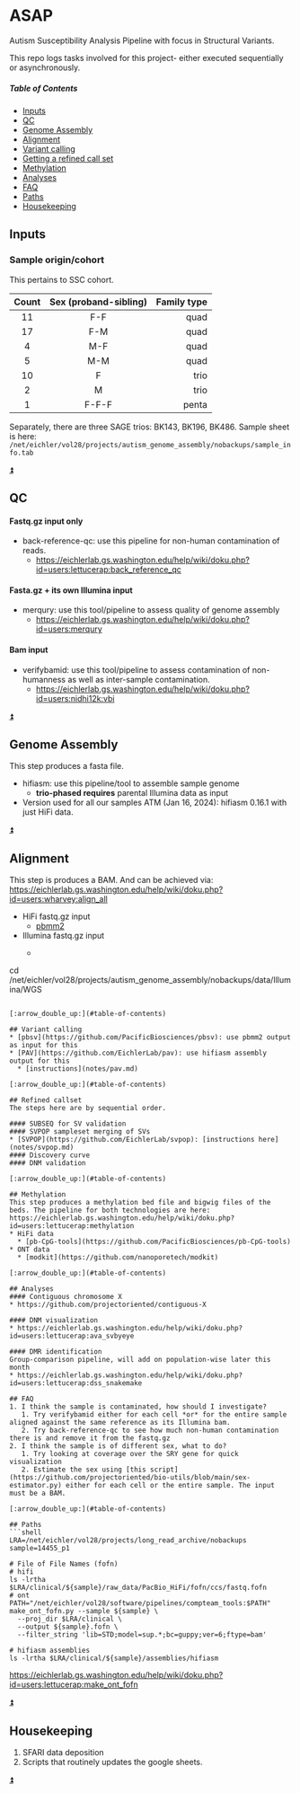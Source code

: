 # ASAP
Autism Susceptibility Analysis Pipeline with focus in Structural Variants.

This repo logs tasks involved for this project- either executed sequentially or asynchronously.  

##### Table of Contents
* [Inputs](#inputs)
* [QC](#qc)
* [Genome Assembly](#genome-assembly)
* [Alignment](#alignment)
* [Variant calling](#variant-calling)
* [Getting a refined call set](#refined-callset)
* [Methylation](#methylation)
* [Analyses](#analyses)
* [FAQ](#faq)
* [Paths](#paths)
* [Housekeeping](#housekeeping)

## Inputs
### Sample origin/cohort
This pertains to SSC cohort.

| Count | Sex (proband-sibling) | Family type |
|:-----:|:---------------------:|------------:|
|  11   |          F-F          |        quad |
|  17   |          F-M          |        quad |
|   4   |          M-F          |        quad |
|   5   |          M-M          |        quad |
|  10   |           F           |        trio |
|   2   |           M           |        trio |
|   1   |         F-F-F         |       penta |

Separately, there are three SAGE trios: BK143, BK196, BK486.
Sample sheet is here: `/net/eichler/vol28/projects/autism_genome_assembly/nobackups/sample_info.tab`

[:arrow_double_up:](#table-of-contents)
## QC
#### Fastq.gz input only
* back-reference-qc: use this pipeline for non-human contamination of reads.
  * https://eichlerlab.gs.washington.edu/help/wiki/doku.php?id=users:lettucerap:back_reference_qc
#### Fasta.gz + its own Illumina input
* merqury: use this tool/pipeline to assess quality of genome assembly
  * https://eichlerlab.gs.washington.edu/help/wiki/doku.php?id=users:merqury
#### Bam input
* verifybamid: use this tool/pipeline to assess contamination of non-humanness as well as inter-sample contamination.
  * https://eichlerlab.gs.washington.edu/help/wiki/doku.php?id=users:nidhi12k:vbi

[:arrow_double_up:](#table-of-contents)
## Genome Assembly
This step produces a fasta file.
* hifiasm: use this pipeline/tool to assemble sample genome
  * **trio-phased requires** parental Illumina data as input
* Version used for all our samples ATM (Jan 16, 2024): hifiasm 0.16.1 with just HiFi data.

[:arrow_double_up:](#table-of-contents)
## Alignment
This step is produces a BAM. And can be achieved via: https://eichlerlab.gs.washington.edu/help/wiki/doku.php?id=users:wharvey:align_all
* HiFi fastq.gz input
  * [pbmm2](https://github.com/PacificBiosciences/pbmm2)
* Illumina fastq.gz input
  * ```shell
cd /net/eichler/vol28/projects/autism_genome_assembly/nobackups/data/Illumina/WGS
```

[:arrow_double_up:](#table-of-contents)

## Variant calling
* [pbsv](https://github.com/PacificBiosciences/pbsv): use pbmm2 output as input for this
* [PAV](https://github.com/EichlerLab/pav): use hifiasm assembly output for this
  * [instructions](notes/pav.md)

[:arrow_double_up:](#table-of-contents)

## Refined callset
The steps here are by sequential order.

#### SUBSEQ for SV validation
#### SVPOP sampleset merging of SVs
* [SVPOP](https://github.com/EichlerLab/svpop): [instructions here](notes/svpop.md)
#### Discovery curve
#### DNM validation

[:arrow_double_up:](#table-of-contents)

## Methylation
This step produces a methylation bed file and bigwig files of the beds. The pipeline for both technologies are here: https://eichlerlab.gs.washington.edu/help/wiki/doku.php?id=users:lettucerap:methylation
* HiFi data
  * [pb-CpG-tools](https://github.com/PacificBiosciences/pb-CpG-tools)
* ONT data
  * [modkit](https://github.com/nanoporetech/modkit)

[:arrow_double_up:](#table-of-contents)

## Analyses
#### Contiguous chromosome X
* https://github.com/projectoriented/contiguous-X

#### DNM visualization
* https://eichlerlab.gs.washington.edu/help/wiki/doku.php?id=users:lettucerap:ava_svbyeye

#### DMR identification
Group-comparison pipeline, will add on population-wise later this month
* https://eichlerlab.gs.washington.edu/help/wiki/doku.php?id=users:lettucerap:dss_snakemake

## FAQ
1. I think the sample is contaminated, how should I investigate?
   1. Try verifybamid either for each cell *or* for the entire sample aligned against the same reference as its Illumina bam.
   2. Try back-reference-qc to see how much non-human contamination there is and remove it from the fastq.gz
2. I think the sample is of different sex, what to do?
   1. Try looking at coverage over the SRY gene for quick visualization
   2. Estimate the sex using [this script](https://github.com/projectoriented/bio-utils/blob/main/sex-estimator.py) either for each cell or the entire sample. The input must be a BAM.

[:arrow_double_up:](#table-of-contents)

## Paths
```shell
LRA=/net/eichler/vol28/projects/long_read_archive/nobackups
sample=14455_p1

# File of File Names (fofn)
# hifi
ls -lrtha $LRA/clinical/${sample}/raw_data/PacBio_HiFi/fofn/ccs/fastq.fofn
# ont
PATH="/net/eichler/vol28/software/pipelines/compteam_tools:$PATH"
make_ont_fofn.py --sample ${sample} \
  --proj_dir $LRA/clinical \
  --output ${sample}.fofn \
  --filter_string 'lib=STD;model=sup.*;bc=guppy;ver=6;ftype=bam'

# hifiasm assemblies
ls -lrtha $LRA/clinical/${sample}/assemblies/hifiasm
```

https://eichlerlab.gs.washington.edu/help/wiki/doku.php?id=users:lettucerap:make_ont_fofn

[:arrow_double_up:](#table-of-contents)

## Housekeeping
1. SFARI data deposition
2. Scripts that routinely updates the google sheets.

[:arrow_double_up:](#table-of-contents)
